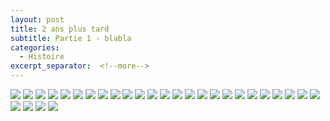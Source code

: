 ```yaml
---
layout: post
title: 2 ans plus tard
subtitle: Partie 1 - blabla
categories:
  - Histoire
excerpt_separator:  <!--more-->
---
```


<img src="/assets/images/partie1/01- (1).png">
<img src="/assets/images/partie1/01- (2).png">
<img src="/assets/images/partie1/01- (3).png">
<img src="/assets/images/partie1/01- (4).png">
<img src="/assets/images/partie1/01- (5).png">
<img src="/assets/images/partie1/01- (6).png">
<img src="/assets/images/partie1/01- (7).png">
<img src="/assets/images/partie1/01- (8).png">
<img src="/assets/images/partie1/01- (9).png">
<img src="/assets/images/partie1/01- (10).png">
<img src="/assets/images/partie1/01- (11).png">
<img src="/assets/images/partie1/01- (12).png">
<img src="/assets/images/partie1/01- (13).png">
<img src="/assets/images/partie1/01- (14).png">
<img src="/assets/images/partie1/01- (15).png">
<img src="/assets/images/partie1/01- (16).png">
<img src="/assets/images/partie1/01- (17).png">
<img src="/assets/images/partie1/01- (18).png">
<img src="/assets/images/partie1/01- (19).png">
<img src="/assets/images/partie1/01- (20).png">
<img src="/assets/images/partie1/01- (21).png">
<img src="/assets/images/partie1/01- (22).png">
<img src="/assets/images/partie1/01- (23).png">
<img src="/assets/images/partie1/01- (24).png">
<img src="/assets/images/partie1/01- (25).png">
<img src="/assets/images/partie1/01- (26).png">
<img src="/assets/images/partie1/01- (27).png">
<img src="/assets/images/partie1/01- (28).png">
<img src="/assets/images/partie1/01- (29).png">